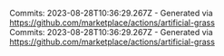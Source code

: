 Commits: 2023-08-28T10:36:29.267Z - Generated via https://github.com/marketplace/actions/artificial-grass
<br>
Commits: 2023-08-28T10:36:29.267Z - Generated via https://github.com/marketplace/actions/artificial-grass
<br>
